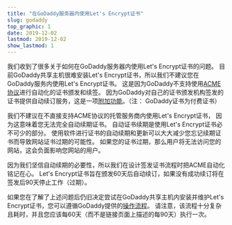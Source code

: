 ```yaml
---
title: "在GoDaddy服务器内使用Let's Encrypt证书"
slug: godaddy
top_graphic: 1
date: 2019-12-02
lastmod: 2019-12-02
show_lastmod: 1
---
```



我们收到了很多关于如何在GoDaddy服务器内使用Let's Encrypt证书的问题。 目前GoDaddy共享主机很难安装Let's Encrypt证书，所以我们不建议您在GoDaddy服务内使用Let's Encrypt证书。 这是因为GoDaddy不支持使用[ACME协议][1]进行自动化的证书颁发和续签。 因为GoDaddy对自己的证书颁发机构签发的证书提供自动续订服务，这是一项[附加功能][2]。（注： GoDaddy证书为付费证书）

我们不建议在不直接支持ACME协议的托管服务商内使用Let's Encrypt证书， 因为这意味着您无法完全自动续期证书。 自动证书续期是使用Let's Encrypt证书必不可少的部分。 使用软件进行证书的自动续期和更新可以大大减少您忘记续期证书而导致网站证书过期的可能性。 如果您的证书过期，那么用户将无法访问您的网站，这会负面影响您网站的用户。

因为我们坚信自动续期的必要性，所以我们在设计签发证书流程时把ACME自动化铭记在心。 Let's Encrypt证书旨在颁发60天后自动续订，如果没有成功续订将在签发后90天停止工作（过期）。

如果您在了解了上述问题后仍旧决定尝试在GoDaddy共享主机内安装并维护Let's Encrypt证书，您可以遵循GoDaddy提供的[操作流程][3]。 请注意，该流程十分复杂且耗时，并且您应该每60天（而不是链接页面上描述的每90天）执行一次。

[1]: https://tools.ietf.org/html/rfc8555
[2]: https://www.godaddy.com/web-security/ssl-certificate
[3]: https://www.godaddy.com/help/install-a-lets-encrypt-certificate-on-your-cpanel-hosting-account-28023
